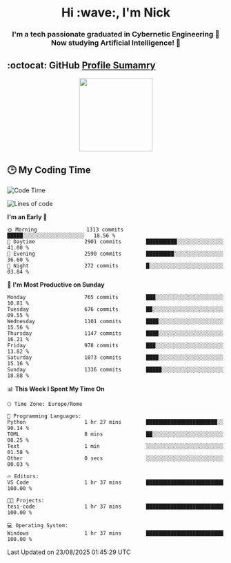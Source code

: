 <h1 align="center">Hi :wave:, I'm Nick</h1>

<h3 align="center">I'm a tech passionate graduated in Cybernetic Engineering 🤖<br>
Now studying Artificial Intelligence! 🧠</h3>


## :octocat: GitHub <a href="https://github.com/vn7n24fzkq/github-profile-summary-cards">Profile Sumamry</a>

<p align="center">
   <img style="height:170px;display:inline-block"  src="http://github-profile-summary-cards.vercel.app/api/cards/profile-details?username=CodeClimberNT&theme=github_dark" />
<!--    <img style="height:170px;display:inline-block"  src="http://github-profile-summary-cards.vercel.app/api/cards/repos-per-language?username=CodeClimberNT&theme=github_dark&exclude=" /> -->
</p>

 ## :clock3: My Coding Time 
 
<!--START_SECTION:waka-->
![Code Time](http://img.shields.io/badge/Code%20Time-768%20hrs%2056%20mins-blue)

![Lines of code](https://img.shields.io/badge/From%20Hello%20World%20I%27ve%20Written-8.6%20million%20lines%20of%20code-blue)

**I'm an Early 🐤** 

```text
🌞 Morning                1313 commits        █████░░░░░░░░░░░░░░░░░░░░   18.56 % 
🌆 Daytime                2901 commits        ██████████░░░░░░░░░░░░░░░   41.00 % 
🌃 Evening                2590 commits        █████████░░░░░░░░░░░░░░░░   36.60 % 
🌙 Night                  272 commits         █░░░░░░░░░░░░░░░░░░░░░░░░   03.84 % 
```
📅 **I'm Most Productive on Sunday** 

```text
Monday                   765 commits         ███░░░░░░░░░░░░░░░░░░░░░░   10.81 % 
Tuesday                  676 commits         ██░░░░░░░░░░░░░░░░░░░░░░░   09.55 % 
Wednesday                1101 commits        ████░░░░░░░░░░░░░░░░░░░░░   15.56 % 
Thursday                 1147 commits        ████░░░░░░░░░░░░░░░░░░░░░   16.21 % 
Friday                   978 commits         ███░░░░░░░░░░░░░░░░░░░░░░   13.82 % 
Saturday                 1073 commits        ████░░░░░░░░░░░░░░░░░░░░░   15.16 % 
Sunday                   1336 commits        █████░░░░░░░░░░░░░░░░░░░░   18.88 % 
```


📊 **This Week I Spent My Time On** 

```text
🕑︎ Time Zone: Europe/Rome

💬 Programming Languages: 
Python                   1 hr 27 mins        ███████████████████████░░   90.14 % 
TOML                     8 mins              ██░░░░░░░░░░░░░░░░░░░░░░░   08.25 % 
Text                     1 min               ░░░░░░░░░░░░░░░░░░░░░░░░░   01.58 % 
Other                    0 secs              ░░░░░░░░░░░░░░░░░░░░░░░░░   00.03 % 

🔥 Editors: 
VS Code                  1 hr 37 mins        █████████████████████████   100.00 % 

🐱‍💻 Projects: 
tesi-code                1 hr 37 mins        █████████████████████████   100.00 % 

💻 Operating System: 
Windows                  1 hr 37 mins        █████████████████████████   100.00 % 
```


 Last Updated on 23/08/2025 01:45:29 UTC
<!--END_SECTION:waka-->

